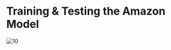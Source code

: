# Training & Testing the Amazon Model

![10](https://github.com/user-attachments/assets/de2bd33c-a4a5-450e-8667-ce9fffc8bf2d)
